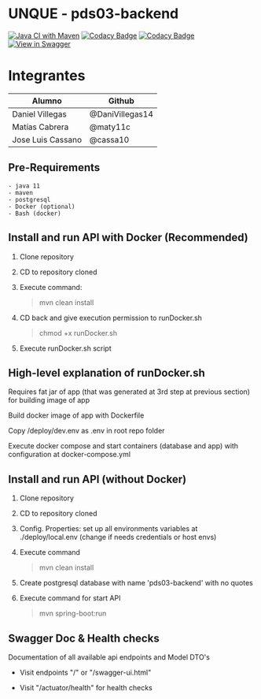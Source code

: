 # UNQUE - pds03-backend 
[![Java CI with Maven](https://github.com/cassa10/pds03-backend/actions/workflows/maven.yml/badge.svg)](https://github.com/cassa10/pds03-backend/actions/workflows/maven.yml) 
[![Codacy Badge](https://app.codacy.com/project/badge/Grade/c747c920e8614c8dbe5f7e1a0e88acc6)](https://www.codacy.com/gh/cassa10/pds03-backend/dashboard?utm_source=github.com&amp;utm_medium=referral&amp;utm_content=cassa10/pds03-backend&amp;utm_campaign=Badge_Grade)
[![Codacy Badge](https://app.codacy.com/project/badge/Coverage/c747c920e8614c8dbe5f7e1a0e88acc6)](https://www.codacy.com/gh/cassa10/pds03-backend/dashboard?utm_source=github.com&utm_medium=referral&utm_content=cassa10/pds03-backend&utm_campaign=Badge_Coverage)
[![View in Swagger](http://jessemillar.github.io/view-in-swagger-button/button.svg)](https://pds03-backend.herokuapp.com/swagger-ui.html) 

# Integrantes


| Alumno            | Github          |
|-------------------|-----------------|
| Daniel Villegas   | @DaniVillegas14 |
| Matías Cabrera    | @maty11c        |
| Jose Luis Cassano | @cassa10        |


## Pre-Requirements

    - java 11
    - maven
    - postgresql
    - Docker (optional)
    - Bash (docker)

## Install and run API with Docker (Recommended)

1. Clone repository
2. CD to repository cloned
3. Execute command:
    >mvn clean install

4. CD back and give execution permission to runDocker.sh
    >chmod +x runDocker.sh

5. Execute runDocker.sh script

## High-level explanation of runDocker.sh

Requires fat jar of app (that was generated at 3rd step at previous section) for building image of app

Build docker image of app with Dockerfile

Copy /deploy/dev.env as .env in root repo folder

Execute docker compose and start containers (database and app) with configuration at docker-compose.yml

## Install and run API (without Docker)

1. Clone repository

2. CD to repository cloned

3. Config. Properties: set up all environments variables at ./deploy/local.env (change if needs credentials or host envs)

4. Execute command
    >mvn clean install

5. Create postgresql database with name 'pds03-backend' with no quotes

6. Execute command for start API
   >mvn spring-boot:run

## Swagger Doc & Health checks

Documentation of all available api endpoints and Model DTO's

- Visit endpoints "/" or "/swagger-ui.html"

- Visit "/actuator/health" for health checks

